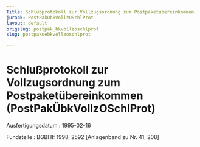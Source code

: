 ```yaml
---
Title: Schlußprotokoll zur Vollzugsordnung zum Postpaketübereinkommen
jurabk: PostPakÜbkVollzOSchlProt
layout: default
origslug: postpak_bkvollzoschlprot
slug: postpakuebkvollzoschlprot

---
```


# Schlußprotokoll zur Vollzugsordnung zum Postpaketübereinkommen (PostPakÜbkVollzOSchlProt)

Ausfertigungsdatum
:   1995-02-16

Fundstelle
:   BGBl II: 1998, 2592 [Anlagenband zu Nr. 41, 208]

